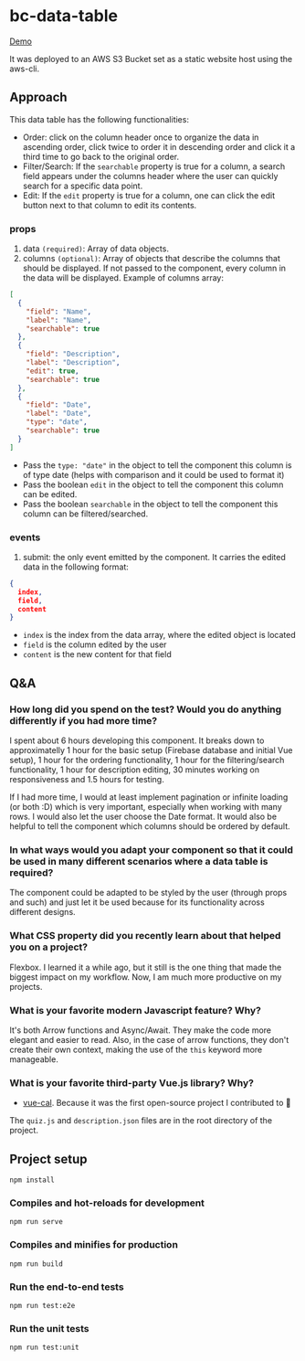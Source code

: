 # bc-data-table

[Demo](http://bc-data-table.s3-website-us-west-2.amazonaws.com)

It was deployed to an AWS S3 Bucket set as a static website host using the aws-cli.

## Approach

This data table has the following functionalities:

- Order: click on the column header once to organize the data in ascending order, click twice to order it in descending order and click it a third time to go back to the original order.
- Filter/Search: If the `searchable` property is true for a column, a search field appears under the columns header where the user can quickly search for a specific data point.
- Edit: If the `edit` property is true for a column, one can click the edit button next to that column to edit its contents.

### props

1. data `(required)`: Array of data objects.
2. columns `(optional)`: Array of objects that describe the columns that should be displayed. If not passed to the component, every column in the data will be displayed. Example of columns array:

```json
[
  {
    "field": "Name",
    "label": "Name",
    "searchable": true
  },
  {
    "field": "Description",
    "label": "Description",
    "edit": true,
    "searchable": true
  },
  {
    "field": "Date",
    "label": "Date",
    "type": "date",
    "searchable": true
  }
]
```

- Pass the `type: "date"` in the object to tell the component this column is of type date (helps with comparison and it could be used to format it)
- Pass the boolean `edit` in the object to tell the component this column can be edited.
- Pass the boolean `searchable` in the object to tell the component this column can be filtered/searched.

### events

1. submit: the only event emitted by the component. It carries the edited data in the following format:

```json
{
  index,
  field,
  content
}
```

- `index` is the index from the data array, where the edited object is located
- `field` is the column edited by the user
- `content` is the new content for that field

## Q&A

### How long did you spend on the test? Would you do anything differently if you had more time?

I spent about 6 hours developing this component. It breaks down to approximatelly 1 hour for the basic setup (Firebase database and initial Vue setup), 1 hour for the ordering functionality, 1 hour for the filtering/search functionality, 1 hour for description editing, 30 minutes working on responsiveness and 1.5 hours for testing.

If I had more time, I would at least implement pagination or infinite loading (or both :D) which is very important, especially when working with many rows.
I would also let the user choose the Date format.
It would also be helpful to tell the component which columns should be ordered by default.

### In what ways would you adapt your component so that it could be used in many different scenarios where a data table is required?

The component could be adapted to be styled by the user (through props and such) and just let it be used because for its functionality across different designs.

### What CSS property did you recently learn about that helped you on a project?

Flexbox. I learned it a while ago, but it still is the one thing that made the biggest impact on my workflow. Now, I am much more productive on my projects.

### What is your favorite modern Javascript feature? Why?

It's both Arrow functions and Async/Await. They make the code more elegant and easier to read. Also, in the case of arrow functions, they don't create their own context, making the use of the `this` keyword more manageable.

### What is your favorite third-party Vue.js library? Why?

- [vue-cal](https://github.com/antoniandre/vue-cal). Because it was the first open-source project I contributed to 💙

The `quiz.js` and `description.json` files are in the root directory of the project.

## Project setup

```
npm install
```

### Compiles and hot-reloads for development

```
npm run serve
```

### Compiles and minifies for production

```
npm run build
```

### Run the end-to-end tests

```
npm run test:e2e
```

### Run the unit tests

```
npm run test:unit
```

